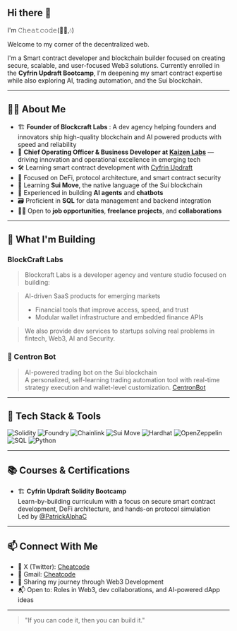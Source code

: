 ## Hi there 👋

 I'm 𝙲𝚑𝚎𝚊𝚝𝚌𝚘𝚍𝚎(🕵‍♂️,💧)

Welcome to my corner of the decentralized web.

I'm a Smart contract developer and blockchain builder focused on creating secure, scalable, and user-focused Web3 solutions. Currently enrolled in the **Cyfrin Updraft Bootcamp**, I'm deepening my smart contract expertise while also exploring AI, trading automation, and the Sui blockchain.

---

## 🧑‍💻 About Me

- 🏗️ **Founder of Blockcraft Labs** : A  dev agency helping founders and innovators ship high-quality blockchain and AI powered products with speed and reliability
- 💼 **Chief Operating Officer & Business Developer at [Kaizen Labs](http://x.com/KZNlabs)** — driving innovation and operational excellence in emerging tech
- 🛠️ Learning smart contract development with [Cyfrin Updraft](https://www.cyfrin.io/updraft)
- 🔐 Focused on DeFi, protocol architecture, and smart contract security
- 🧱 Learning **Sui Move**, the native language of the Sui blockchain
- 🤖 Experienced in building **AI agents** and **chatbots**
- 🗃️ Proficient in **SQL** for data management and backend integration
- 👨‍💼 Open to **job opportunities**, **freelance projects**, and **collaborations**

---

## 🚧 What I'm Building

### BlockCraft Labs
>Blockcraft Labs is a developer agency and venture studio focused on building:

>AI-driven SaaS products for emerging markets
>* Financial tools that improve access, speed, and trust
>* Modular wallet infrastructure and embedded finance APIs

>We also provide dev services to startups solving real problems in fintech, Web3, AI and Security.

### 🤖 Centron Bot  
> AI-powered trading bot on the Sui blockchain  
A personalized, self-learning trading automation tool with real-time strategy execution and wallet-level customization.
> [CentronBot](http://x.com/CentronBot)

---

## 🧰 Tech Stack & Tools

![Solidity](https://img.shields.io/badge/Solidity-363636?style=flat&logo=solidity)
![Foundry](https://img.shields.io/badge/Foundry-ffbc03?style=flat&logo=forge&logoColor=black)
![Chainlink](https://img.shields.io/badge/Chainlink-375BD2?style=flat&logo=chainlink)
![Sui Move](https://img.shields.io/badge/Sui%20Move-5E6AD2?style=flat&logo=move&logoColor=white)
![Hardhat](https://img.shields.io/badge/Hardhat-fcc72b?style=flat&logo=ethereum)
![OpenZeppelin](https://img.shields.io/badge/OpenZeppelin-4e5d94?style=flat)
![SQL](https://img.shields.io/badge/SQL-336791?style=flat&logo=postgresql&logoColor=white)
![Python](https://img.shields.io/badge/Python-3776AB?style=flat&logo=python&logoColor=white)

---

## 📚 Courses & Certifications

- 🏗️ **Cyfrin Updraft Solidity Bootcamp**  
  Learn-by-building curriculum with a focus on secure smart contract development, DeFi architecture, and hands-on protocol simulation  
  Led by [@PatrickAlphaC](https://x.com/PatrickAlphaC)

---

## 📫 Connect With Me

- 🧵 X (Twitter): [Cheatcode](https://x.com/Oxcheatcode)
- 📩 Gmail: [Cheatcode](collinxlawrence@gmail.com)
- 🧪 Sharing my journey through Web3 Development
- 📬 Open to: Roles in Web3, dev collaborations, and AI-powered dApp ideas

---

> "If you can code it, then you can build it."

